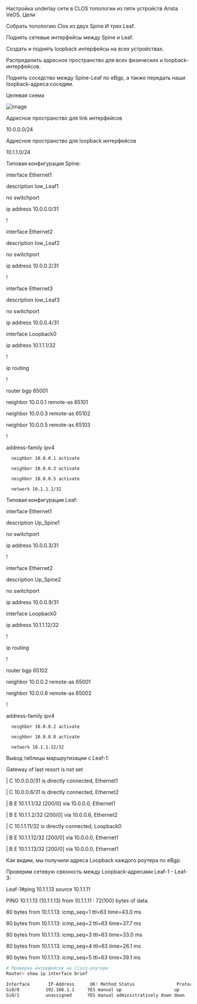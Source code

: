 Настройка underlay сети в CLOS топологии из пяти устройств Arista VeOS.
Цели

Собрать топологию Clos из двух Spine И трех Leaf.

Поднять сетевые интерфейсы между Spine и Leaf.

Создать и поднять loopback интерфейсы на всех устройствах.

Распределить адресное пространство для всех физических и loopback-интерфейсов.

Поднять соседство между Spine-Leaf по eBgp, а также передать наши loopback-адреса соседям.

Целевая схема

![image](https://github.com/user-attachments/assets/d4d73e7d-2927-4c47-95f3-e11b390bcd4a)

Адресное пространство для link интерфейсов

10.0.0.0/24

Адресное пространство для loopback интерфейсов

10.1.1.0/24

Типовая конфигурация Spine:

interface Ethernet1

   description low_Leaf1

   no switchport

   ip address 10.0.0.0/31

!

interface Ethernet2

   description low_Leaf2

   no switchport

   ip address 10.0.0.2/31

!

interface Ethernet3

   description low_Leaf3

   no switchport

   ip address 10.0.0.4/31

interface Loopback0

   ip address 10.1.1.1/32

!

ip routing

!

router bgp 65001

   neighbor 10.0.0.1 remote-as 65101

   neighbor 10.0.0.3 remote-as 65102

   neighbor 10.0.0.5 remote-as 65103
   
!

   address-family ipv4

      neighbor 10.0.0.1 activate

      neighbor 10.0.0.3 activate

      neighbor 10.0.0.5 activate

      network 10.1.1.1/32


Типовая конфигурация Leaf:

interface Ethernet1

   description Up_Spine1

   no switchport

   ip address 10.0.0.3/31

!

interface Ethernet2

   description Up_Spine2

   no switchport

   ip address 10.0.0.9/31

interface Loopback0

   ip address 10.1.1.12/32

!

ip routing

!

router bgp 65102

   neighbor 10.0.0.2 remote-as 65001

   neighbor 10.0.0.8 remote-as 65002

   !

   address-family ipv4

      neighbor 10.0.0.2 activate

      neighbor 10.0.0.8 activate

      network 10.1.1.12/32


Вывод таблицы маршрутизации с Leaf-1:

Gateway of last resort is not set

| C        10.0.0.0/31 is directly connected, Ethernet1

| C        10.0.0.6/31 is directly connected, Ethernet2

| B E      10.1.1.1/32 [200/0] via 10.0.0.0, Ethernet1

| B E      10.1.1.2/32 [200/0] via 10.0.0.6, Ethernet2

| C        10.1.1.11/32 is directly connected, Loopback0

| B E      10.1.1.12/32 [200/0] via 10.0.0.0, Ethernet1

| B E      10.1.1.13/32 [200/0] via 10.0.0.0, Ethernet1

Как видим, мы получили адреса Loopback каждого роутера по eBgp.

Проверим сетевую связность между Loopback-адресами Leaf-1 - Leaf-3:

Leaf-1#ping 10.1.1.13 source 10.1.1.11

PING 10.1.1.13 (10.1.1.13) from 10.1.1.11 : 72(100) bytes of data.

80 bytes from 10.1.1.13: icmp_seq=1 ttl=63 time=43.0 ms

80 bytes from 10.1.1.13: icmp_seq=2 ttl=63 time=37.7 ms

80 bytes from 10.1.1.13: icmp_seq=3 ttl=63 time=33.0 ms

80 bytes from 10.1.1.13: icmp_seq=4 ttl=63 time=26.1 ms

80 bytes from 10.1.1.13: icmp_seq=5 ttl=63 time=39.1 ms

```bash
# Проверка интерфейсов на Cisco-роутере
Router> show ip interface brief

Interface       IP-Address      OK? Method Status                Protocol
Gi0/0          192.168.1.1     YES manual up                    up
Gi0/1          unassigned      YES manual administratively down down
```

